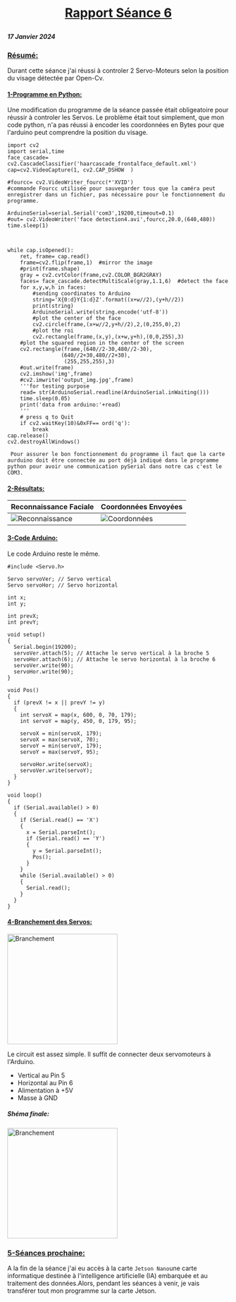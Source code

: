 # <p align="center"><ins> Rapport Séance 6
##### 17 Janvier 2024
### <ins>Résumé:
Durant cette séance j'ai réussi à controler 2 Servo-Moteurs selon la position du visage détectée par Open-Cv.

#### <ins> 1-Programme en Python:
Une modification du programme de la séance passée était obligeatoire pour réussir à controler les Servos.
Le problème était tout simplement, que mon code python, n'a pas réussi à encoder les coordonnées en Bytes pour que l'arduino peut comprendre la position du visage.
```
import cv2
import serial,time
face_cascade= cv2.CascadeClassifier('haarcascade_frontalface_default.xml')
cap=cv2.VideoCapture(1, cv2.CAP_DSHOW  )

#fourcc= cv2.VideoWriter_fourcc(*'XVID') 
#commande Fourcc utilisée pour sauvegarder tous que la caméra peut enregistrer dans un fichier, pas nécessaire pour le fonctionnement du programme.

ArduinoSerial=serial.Serial('com3',19200,timeout=0.1)
#out= cv2.VideoWriter('face detection4.avi',fourcc,20.0,(640,480))
time.sleep(1)



while cap.isOpened():
    ret, frame= cap.read()
    frame=cv2.flip(frame,1)  #mirror the image
    #print(frame.shape)
    gray = cv2.cvtColor(frame,cv2.COLOR_BGR2GRAY)
    faces= face_cascade.detectMultiScale(gray,1.1,6)  #detect the face
    for x,y,w,h in faces:
        #sending coordinates to Arduino
        string='X{0:d}Y{1:d}Z'.format((x+w//2),(y+h//2))
        print(string)
        ArduinoSerial.write(string.encode('utf-8'))
        #plot the center of the face
        cv2.circle(frame,(x+w//2,y+h//2),2,(0,255,0),2)
        #plot the roi
        cv2.rectangle(frame,(x,y),(x+w,y+h),(0,0,255),3)
    #plot the squared region in the center of the screen
    cv2.rectangle(frame,(640//2-30,480//2-30),
                 (640//2+30,480//2+30),
                  (255,255,255),3)
    #out.write(frame)
    cv2.imshow('img',frame)
    #cv2.imwrite('output_img.jpg',frame)
    '''for testing purpose
    read= str(ArduinoSerial.readline(ArduinoSerial.inWaiting()))
    time.sleep(0.05)
    print('data from arduino:'+read)
    '''
    # press q to Quit
    if cv2.waitKey(10)&0xFF== ord('q'):
        break
cap.release()
cv2.destroyAllWindows()
``` 
` Pour assurer le bon fonctionnement du programme il faut que la carte aurduino doit être connectée au port déjà indiqué dans le programme python pour avoir une communication pySerial dans notre cas c'est le COM3.`

#### <ins>2-Résultats:
| Reconnaissance Faciale                          | Coordonnées Envoyées                           
| ----------------------------------- | ----------------------------------- 
| ![Reconnaissance](https://github.com/YoussefMiriXX/Militech-Project/blob/a575f1bd3b72b09fffa051cb5fb984d02ad46fc4/Youssef%20Miri/Images/Reconnaissance%20faciale.png) | ![Coordonnées](https://github.com/YoussefMiriXX/Militech-Project/blob/a575f1bd3b72b09fffa051cb5fb984d02ad46fc4/Youssef%20Miri/Images/Coordonnes.png)| 

#### <ins> 3-Code Arduino:
Le code Arduino reste le même.
```
#include <Servo.h>

Servo servoVer; // Servo vertical
Servo servoHor; // Servo horizontal

int x;
int y;

int prevX;
int prevY;

void setup()
{
  Serial.begin(19200);
  servoVer.attach(5); // Attache le servo vertical à la broche 5
  servoHor.attach(6); // Attache le servo horizontal à la broche 6
  servoVer.write(90);
  servoHor.write(90);
}

void Pos()
{
  if (prevX != x || prevY != y)
  {
    int servoX = map(x, 600, 0, 70, 179);
    int servoY = map(y, 450, 0, 179, 95);

    servoX = min(servoX, 179);
    servoX = max(servoX, 70);
    servoY = min(servoY, 179);
    servoY = max(servoY, 95);

    servoHor.write(servoX);
    servoVer.write(servoY);
  }
}

void loop()
{
  if (Serial.available() > 0)
  {
    if (Serial.read() == 'X')
    {
      x = Serial.parseInt();
      if (Serial.read() == 'Y')
      {
        y = Serial.parseInt();
        Pos();
      }
    }
    while (Serial.available() > 0)
    {
      Serial.read();
    }
  }
}
```
#### <ins>4-Branchement des Servos:

<img src="https://github.com/YoussefMiriXX/Militech-Project/blob/a575f1bd3b72b09fffa051cb5fb984d02ad46fc4/Youssef%20Miri/Images/Branchement%20Servo1.jpg" width="250" alt="Branchement">


Le circuit est assez simple. Il suffit de connecter deux servomoteurs à l'Arduino.

- Vertical au Pin 5
- Horizontal au Pin 6
- Alimentation à +5V
- Masse à GND

##### Shéma finale:

<img src="https://github.com/YoussefMiriXX/Militech-Project/blob/a575f1bd3b72b09fffa051cb5fb984d02ad46fc4/Youssef%20Miri/Images/testservos.jpg" width="250" alt="Branchement">
 

### <ins>5-Séances prochaine:

A la fin de la séance j'ai eu accès à la carte 
`Jetson Nano`une carte informatique destinée à l'intelligence artificielle (IA) embarquée et au traitement des données.Alors, pendant les séances à venir, je vais transférer tout mon programme sur la carte Jetson.


